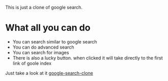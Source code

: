 
This is just a clone of google search.
<br>
# What all you can do
* You can search similar to google search
* You can do advanced search
* You can search for images
* There is also a lucky button. when clicked it will take directly to the first link of goole index

Just take a look at it [google-search-clone](https://rawho.github.io/google-search)
